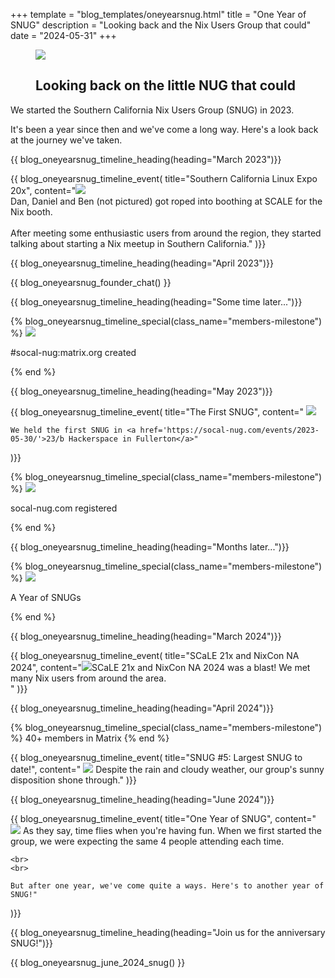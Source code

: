 +++
template = "blog_templates/oneyearsnug.html"
title = "One Year of SNUG"
description = "Looking back and the Nix Users Group that could"
date = "2024-05-31"
+++

<figure class="snug-oneyear-banner">
<img src="/blog/one-year-snug/banner.png">

<h2 class="title font-preston-one">Looking back on the little NUG that could</h2>
</figure>

<div class="snug-one-year-intro content">
<p>
    We started the Southern California Nix Users Group (SNUG) in 2023.
</p>
<p>
    It's been a year since then and we've come a long way.
    Here's a look back at the journey we've taken.
</p>
</div>

<div class="timeline">
<div class="timeline-content content">

{{ blog_oneyearsnug_timeline_heading(heading="March 2023")}}

{{ blog_oneyearsnug_timeline_event(
    title="Southern California Linux Expo 20x", 
    content="<img src='/blog/one-year-snug/scale-2023-booth.jpg' />
    <br>
    Dan, Daniel and Ben (not pictured) got roped into boothing at SCALE for the Nix booth. <br><br> 
    After meeting some enthusiastic users from around the region, they started talking about starting a Nix meetup in Southern California."
)}}

{{ blog_oneyearsnug_timeline_heading(heading="April 2023")}}

{{ blog_oneyearsnug_founder_chat() }}

{{ blog_oneyearsnug_timeline_heading(heading="Some time later...")}}

{% blog_oneyearsnug_timeline_special(class_name="members-milestone") %}
    <img src="/blog/one-year-snug/computer_message_app.png">
    <p>#socal-nug:matrix.org created</p>
{% end %}


{{ blog_oneyearsnug_timeline_heading(heading="May 2023")}}

{{ blog_oneyearsnug_timeline_event(
    title="The First SNUG", 
    content="
    <img src='/images/gallery/snug-001/group-photo.jpg'>

    We held the first SNUG in <a href='https://socal-nug.com/events/2023-05-30/'>23/b Hackerspace in Fullerton</a>"
)}}

{% blog_oneyearsnug_timeline_special(class_name="members-milestone") %}
<img src="/blog/one-year-snug/internet.jpg">

<p>socal-nug.com registered</p>
{% end %}

{{ blog_oneyearsnug_timeline_heading(heading="Months later...")}}

{% blog_oneyearsnug_timeline_special(class_name="members-milestone") %}
<img src="/blog/one-year-snug/snug-memories.jpg">
<p>A Year of SNUGs</p>
{% end %}

{{ blog_oneyearsnug_timeline_heading(heading="March 2024")}}

{{ blog_oneyearsnug_timeline_event(
    title="SCaLE 21x and NixCon NA 2024", 
    content="<img src='/blog/one-year-snug/nixcon-photo.jpg'>SCaLE 21x and NixCon NA 2024 was a blast! We met many 
    Nix users from around the area.    
    "
)}}

{{ blog_oneyearsnug_timeline_heading(heading="April 2024")}}

{% blog_oneyearsnug_timeline_special(class_name="members-milestone") %}
    <span class="count">40+</span>
    <span class="word">members in Matrix</span>
{% end %}

{{ blog_oneyearsnug_timeline_event(
    title="SNUG #5: Largest SNUG to date!", 
    content="
    <img src='/blog/one-year-snug/snug-5.jpg'>
    Despite the rain and cloudy weather, our group's sunny disposition shone through."
)}}

{{ blog_oneyearsnug_timeline_heading(heading="June 2024")}}

{{ blog_oneyearsnug_timeline_event(
    title="One Year of SNUG",
    content="
    <img src='/blog/one-year-snug/snug-logo.png'>
    As they say, time flies when you're having fun. When we first started the group, 
    we were expecting the same 4 people attending each time.

    <br>
    <br>
    
    But after one year, we've come quite a ways. Here's to another year of SNUG!"
)}}

{{ blog_oneyearsnug_timeline_heading(heading="Join us for the anniversary SNUG!")}}

{{ blog_oneyearsnug_june_2024_snug() }}
</div>
</div>